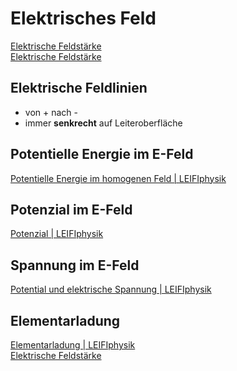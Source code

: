  # Elektrisches Feld   
[Elektrische Feldstärke](elektrische-feldstarke.md)    
[Elektrische Feldstärke](coulomb-gesetz.md)    
 ## Elektrische Feldlinien   
- von + nach -   
- immer **senkrecht** auf Leiteroberfläche   
   
 ## Potentielle Energie im E-Feld   
[Potentielle Energie im homogenen Feld \| LEIFIphysik](https://www.leifiphysik.de/elektrizitaetslehre/ladungen-elektrisches-feld/grundwissen/potentielle-energie-im-homogenen-feld)    
 ## Potenzial im E-Feld   
[Potenzial \| LEIFIphysik](https://www.leifiphysik.de/elektrizitaetslehre/ladungen-elektrisches-feld/grundwissen/potenzial)    
 ## Spannung im E-Feld   
[Potential und elektrische Spannung \| LEIFIphysik](https://www.leifiphysik.de/elektrizitaetslehre/ladungen-elektrisches-feld/grundwissen/potential-und-elektrische-spannung)    
 ## Elementarladung   
[Elementarladung \| LEIFIphysik](https://www.leifiphysik.de/elektrizitaetslehre/ladungen-elektrisches-feld/grundwissen/elementarladung)    
[Elektrische Feldstärke](kondensator.md)    
